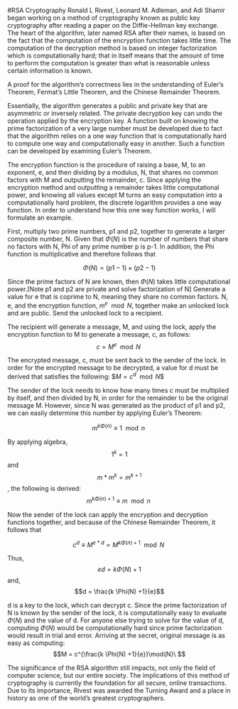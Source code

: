 #RSA Cryptography 
Ronald L Rivest, Leonard M. Adleman, and Adi Shamir began working on a method of cryptography known as public key cryptography after reading a paper on the Diffie-Hellman key exchange. The heart of the algorithm, later named RSA after their names, is based on the fact that the computation of the encryption function takes little time. The computation of the decryption method is based on integer factorization which is computationally hard; that in itself means that the amount of time to perform the computation is greater than what is reasonable unless certain information is known.

A proof for the algorithm’s correctness lies in the understanding of Euler’s Theorem, Fermat’s Little Theorem, and the Chinese Remainder Theorem.

Essentially, the algorithm generates a public and private key that are asymmetric or inversely related. The private decryption key can undo the operation applied by the encryption key. A function built on knowing the prime factorization of a very large number must be developed due to fact that the algorithm relies on a one way function that is computationally hard to compute one way and computationally easy in another. Such a function can be developed by examining Euler’s Theorem.

The encryption function is the procedure of raising a base, M, to an exponent, e, and then dividing by a modulus, N, that shares no common factors with M and outputting the remainder, c. Since applying the encryption method and outputting a remainder takes little computational power, and knowing all values except M turns an easy computation into a computationally hard problem, the discrete logarithm provides a one way function. In order to understand how this one way function works, I will formulate an example.

First, multiply two prime numbers, p1 and p2, together to generate a larger composite number, N. Given that $\Phi(N)$ is the number of numbers that share no factors with N, Phi of any prime number p is p-1. In addition, the Phi function is multiplicative and therefore follows that

$$
\Phi(N) = (p1 - 1)\times (p2 - 1)
$$

Since the prime factors of N are known, then $\Phi(N)$ takes little computational power.[Note p1 and p2 are private and solve factorization of N] Generate a value for e that is coprime to N, meaning they share no common factors. N, e, and the encryption function, $m^e\mod{N}$, together make an unlocked lock and are public. Send the unlocked lock to a recipient.

The recipient will generate a message, M, and using the lock, apply the encryption function to M to generate a message, c, as follows: $$c = M^{e}\mod{N}\ $$

The encrypted message, c, must be sent back to the sender of the lock. In order for the encrypted message to be decrypted, a value for d must be derived that satisfies the following: $$M = c^d\mod{N}\$$

The sender of the lock needs to know how many times c must be multiplied by itself, and then divided by N, in order for the remainder to be the original message M. However, since N was generated as the product of p1 and p2, we can easily determine this number by applying Euler’s Theorem:

$$
m^{k \Phi(n)}\equiv 1\mod{n}\ 
$$

By applying algebra, $$1^k=1$$ and $$m*m^k = m^{k+1}$$, the following is derived: $$ m^{k \Phi(n)+1}\equiv m\mod{n}\ $$

Now the sender of the lock can apply the encryption and decryption functions together, and because of the Chinese Remainder Theorem, it follows that

$$
c^d\equiv M^{e*d} = M^{k \Phi(n)+1}\mod{N}\ 
$$

Thus, $$ed = k \Phi(N) +1$$ and, $$d = \frac{k \Phi(N) +1}{e}$$

d is a key to the lock, which can decrypt c. Since the prime factorization of N is known by the sender of the lock, it is computationally easy to evaluate $\Phi(N)$ and the value of d. For anyone else trying to solve for the value of d, computing $\Phi(N)$ would be computationally hard since prime factorization would result in trial and error. Arriving at the secret, original message is as easy as computing: $$M = c^{\frac{k \Phi(N) +1}{e}}\mod{N}\ $$

The significance of the RSA algorithm still impacts, not only the field of computer science, but our entire society. The implications of this method of cryptography is currently the foundation for all secure, online transactions. Due to its importance, Rivest was awarded the Turning Award and a place in history as one of the world’s greatest cryptographers.